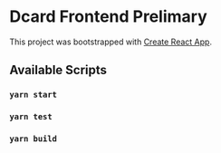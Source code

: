 # Dcard Frontend Prelimary

This project was bootstrapped with [Create React App](https://github.com/facebook/create-react-app).

## Available Scripts

### `yarn start`

### `yarn test`

### `yarn build`
